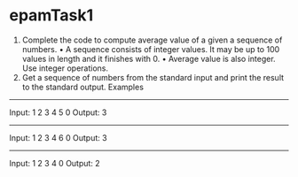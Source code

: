 # epamTask1

1.  Complete the code to compute average value of a given a sequence of numbers.
•  A sequence consists of integer values. It may be up to 100 values in length and it finishes with 0.
•  Average value is also integer. Use integer operations.
2.  Get a sequence of numbers from the standard input and print the result to the standard output.
Examples
________________________________________
Input: 1 2 3 4 5 0
Output: 3
________________________________________
Input: 1 2 3 4 6 0
Output: 3
________________________________________
Input: 1 2 3 4 0
Output: 2
